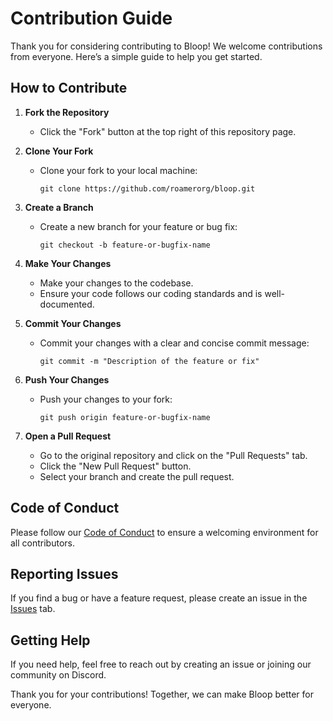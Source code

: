 # Contribution Guide

Thank you for considering contributing to Bloop! We welcome contributions from everyone. Here’s a simple guide to help you get started.

## How to Contribute

1. **Fork the Repository**
   - Click the "Fork" button at the top right of this repository page.

2. **Clone Your Fork**
   - Clone your fork to your local machine:
     ```
     git clone https://github.com/roamerorg/bloop.git
     ```

3. **Create a Branch**
   - Create a new branch for your feature or bug fix:
     ```
     git checkout -b feature-or-bugfix-name
     ```

4. **Make Your Changes**
   - Make your changes to the codebase.
   - Ensure your code follows our coding standards and is well-documented.

5. **Commit Your Changes**
   - Commit your changes with a clear and concise commit message:
     ```
     git commit -m "Description of the feature or fix"
     ```

6. **Push Your Changes**
   - Push your changes to your fork:
     ```
     git push origin feature-or-bugfix-name
     ```

7. **Open a Pull Request**
   - Go to the original repository and click on the "Pull Requests" tab.
   - Click the "New Pull Request" button.
   - Select your branch and create the pull request.

## Code of Conduct

Please follow our [Code of Conduct](CODE_OF_CONDUCT.md) to ensure a welcoming environment for all contributors.

## Reporting Issues

If you find a bug or have a feature request, please create an issue in the [Issues](https://github.com/roamer-org/bloop/issues) tab.

## Getting Help

If you need help, feel free to reach out by creating an issue or joining our community on Discord.

Thank you for your contributions! Together, we can make Bloop better for everyone.
